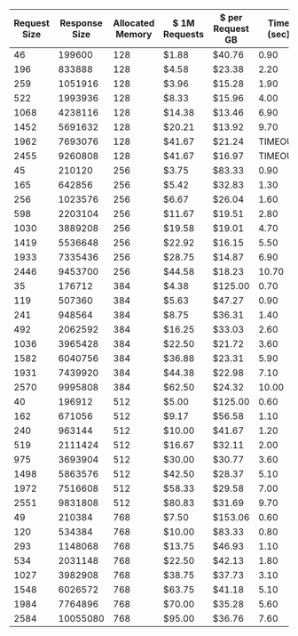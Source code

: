 | Request Size | Response Size | Allocated Memory | $ 1M Requests | $ per Request GB | Time (sec) | Time per 100 B |
| ------------ | ------------- | ---------------- | ------------- | ---------------- | ---------- | -------------- |
| 46           | 199600        | 128              | $1.88         | $40.76           | 0.90       | 1.96           |
| 196          | 833888        | 128              | $4.58         | $23.38           | 2.20       | 1.12           |
| 259          | 1051916       | 128              | $3.96         | $15.28           | 1.90       | 0.73           |
| 522          | 1993936       | 128              | $8.33         | $15.96           | 4.00       | 0.77           |
| 1068         | 4238116       | 128              | $14.38        | $13.46           | 6.90       | 0.65           |
| 1452         | 5691632       | 128              | $20.21        | $13.92           | 9.70       | 0.67           |
| 1962         | 7693076       | 128              | $41.67        | $21.24           | TIMEOUT    | TIMEOUT        |
| 2455         | 9260808       | 128              | $41.67        | $16.97           | TIMEOUT    | TIMEOUT        |
| 45           | 210120        | 256              | $3.75         | $83.33           | 0.90       | 2.00           |
| 165          | 642856        | 256              | $5.42         | $32.83           | 1.30       | 0.79           |
| 256          | 1023576       | 256              | $6.67         | $26.04           | 1.60       | 0.63           |
| 598          | 2203104       | 256              | $11.67        | $19.51           | 2.80       | 0.47           |
| 1030         | 3889208       | 256              | $19.58        | $19.01           | 4.70       | 0.46           |
| 1419         | 5536648       | 256              | $22.92        | $16.15           | 5.50       | 0.39           |
| 1933         | 7335436       | 256              | $28.75        | $14.87           | 6.90       | 0.36           |
| 2446         | 9453700       | 256              | $44.58        | $18.23           | 10.70      | 0.44           |
| 35           | 176712        | 384              | $4.38         | $125.00          | 0.70       | 2.00           |
| 119          | 507360        | 384              | $5.63         | $47.27           | 0.90       | 0.76           |
| 241          | 948564        | 384              | $8.75         | $36.31           | 1.40       | 0.58           |
| 492          | 2062592       | 384              | $16.25        | $33.03           | 2.60       | 0.53           |
| 1036         | 3965428       | 384              | $22.50        | $21.72           | 3.60       | 0.35           |
| 1582         | 6040756       | 384              | $36.88        | $23.31           | 5.90       | 0.37           |
| 1931         | 7439920       | 384              | $44.38        | $22.98           | 7.10       | 0.37           |
| 2570         | 9995808       | 384              | $62.50        | $24.32           | 10.00      | 0.39           |
| 40           | 196912        | 512              | $5.00         | $125.00          | 0.60       | 1.50           |
| 162          | 671056        | 512              | $9.17         | $56.58           | 1.10       | 0.68           |
| 240          | 963144        | 512              | $10.00        | $41.67           | 1.20       | 0.50           |
| 519          | 2111424       | 512              | $16.67        | $32.11           | 2.00       | 0.39           |
| 975          | 3693904       | 512              | $30.00        | $30.77           | 3.60       | 0.37           |
| 1498         | 5863576       | 512              | $42.50        | $28.37           | 5.10       | 0.34           |
| 1972         | 7516608       | 512              | $58.33        | $29.58           | 7.00       | 0.35           |
| 2551         | 9831808       | 512              | $80.83        | $31.69           | 9.70       | 0.38           |
| 49           | 210384        | 768              | $7.50         | $153.06          | 0.60       | 1.22           |
| 120          | 534384        | 768              | $10.00        | $83.33           | 0.80       | 0.67           |
| 293          | 1148068       | 768              | $13.75        | $46.93           | 1.10       | 0.38           |
| 534          | 2031148       | 768              | $22.50        | $42.13           | 1.80       | 0.34           |
| 1027         | 3982908       | 768              | $38.75        | $37.73           | 3.10       | 0.30           |
| 1548         | 6026572       | 768              | $63.75        | $41.18           | 5.10       | 0.33           |
| 1984         | 7764896       | 768              | $70.00        | $35.28           | 5.60       | 0.28           |
| 2584         | 10055080      | 768              | $95.00        | $36.76           | 7.60       | 0.29           |